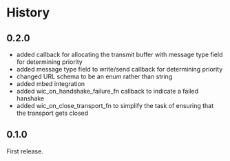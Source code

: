 History
=======

## 0.2.0

- added callback for allocating the transmit buffer with message type
  field for determining priority
- added message type field to write/send callback for determining
  priority
- changed URL schema to be an enum rather than string
- added mbed integration
- added wic_on_handshake_failure_fn callback to indicate a failed
  hanshake
- added wic_on_close_transport_fn to simplify the task of ensuring
  that the transport gets closed


## 0.1.0

First release.
